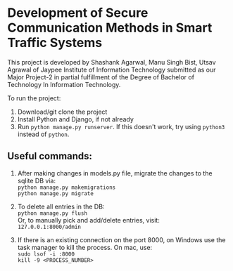 # Development of Secure Communication Methods in Smart Traffic Systems

This project is developed by Shashank Agarwal, Manu Singh Bist, Utsav Agrawal of Jaypee Institute of Information Technology submitted as our Major Project-2 in partial fulfillment of the Degree of Bachelor of Technology In Information Technology.

To run the project:
1. Download/git clone the project
2. Install Python and Django, if not already
3. Run ```python manage.py runserver```. If this doesn't work, try using ```python3``` instead of ```python```.

## Useful commands:
1. After making changes in models.py file, migrate the changes to the sqlite DB via:
<br> ```python manage.py makemigrations```
<br> ```python manage.py migrate```

2. To delete all entries in the DB:
<br> ```python manage.py flush```
<br> Or, to manually pick and add/delete entries, visit:
<br> ```127.0.0.1:8000/admin```

3. If there is an existing connection on the port 8000, on Windows use the task manager to kill the process. On mac, use:
<br> ```sudo lsof -i :8000```
<br> ```kill -9 <PROCESS_NUMBER>```
